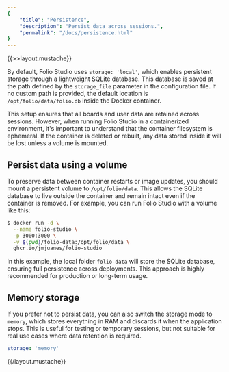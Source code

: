 ```yaml
---
{
    "title": "Persistence",
    "description": "Persist data across sessions.",
    "permalink": "/docs/persistence.html"
}
---
```

{{>>layout.mustache}}

By default, Folio Studio uses `storage: 'local'`, which enables persistent storage through a lightweight SQLite database. This database is saved at the path defined by the `storage_file` parameter in the configuration file. If no custom path is provided, the default location is `/opt/folio/data/folio.db` inside the Docker container.

This setup ensures that all boards and user data are retained across sessions. However, when running Folio Studio in a containerized environment, it's important to understand that the container filesystem is ephemeral. If the container is deleted or rebuilt, any data stored inside it will be lost unless a volume is mounted.

## Persist data using a volume

To preserve data between container restarts or image updates, you should mount a persistent volume to `/opt/folio/data`. This allows the SQLite database to live outside the container and remain intact even if the container is removed. For example, you can run Folio Studio with a volume like this:

```bash
$ docker run -d \
  --name folio-studio \
  -p 3000:3000 \
  -v $(pwd)/folio-data:/opt/folio/data \
  ghcr.io/jmjuanes/folio-studio
```

In this example, the local folder `folio-data` will store the SQLite database, ensuring full persistence across deployments. This approach is highly recommended for production or long-term usage.

## Memory storage

If you prefer not to persist data, you can also switch the storage mode to `memory`, which stores everything in RAM and discards it when the application stops. This is useful for testing or temporary sessions, but not suitable for real use cases where data retention is required.

```yaml
storage: 'memory'
``` 

{{/layout.mustache}}
